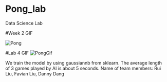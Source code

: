 # Pong_lab
Data Science Lab

#Week 2 GIF

![Pong](https://user-images.githubusercontent.com/59747228/139319249-ff84cfdf-66d9-4812-bbdb-cae8cfdc50a2.gif)

#Lab 4 GIF
![PongGif](https://user-images.githubusercontent.com/59747228/144959595-1876cb9e-b98f-417a-bffc-10cc88552e2c.gif)

We train the model by using gaussiannb from sklearn.
The average length of 3 games played by AI is about 5 seconds.
Name of team members: Rui Liu, Favian Liu, Danny Dang
